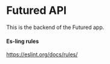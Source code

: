 # Futured API
This is the backend of the Futured app.

#### Es-ling rules
https://eslint.org/docs/rules/

